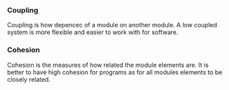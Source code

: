 ### Coupling
Coupling is how depencec of a module on another module. A low coupled system is more flexible and easier to work with for software.

### Cohesion
Cohesion is the measures of how related the module elements are. It is better to have high cohesion for programs as for all modules elements to be closely related.
